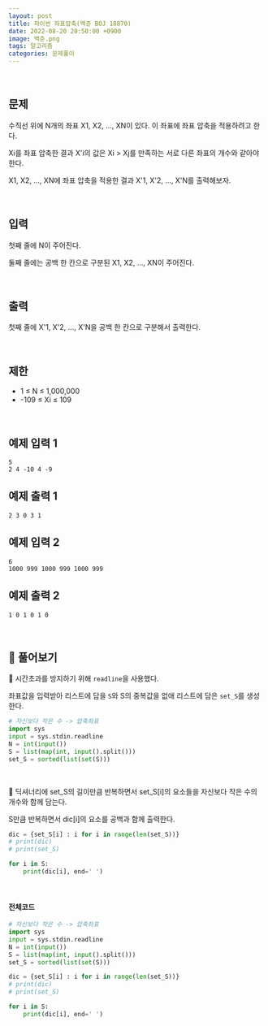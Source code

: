 ```yaml
---
layout: post
title: 파이썬 좌표압축(백준 BOJ 18870)
date: 2022-08-20 20:50:00 +0900
image: 백준.png
tags: 알고리즘
categories: 문제풀이
---
```


<br>

## 문제

수직선 위에 N개의 좌표 X1, X2, ..., XN이 있다. 이 좌표에 좌표 압축을 적용하려고 한다.

Xi를 좌표 압축한 결과 X'i의 값은 Xi > Xj를 만족하는 서로 다른 좌표의 개수와 같아야 한다.

X1, X2, ..., XN에 좌표 압축을 적용한 결과 X'1, X'2, ..., X'N를 출력해보자.

<br>

## 입력

첫째 줄에 N이 주어진다.

둘째 줄에는 공백 한 칸으로 구분된 X1, X2, ..., XN이 주어진다.

<br>

## 출력

첫째 줄에 X'1, X'2, ..., X'N을 공백 한 칸으로 구분해서 출력한다.

<br>

## 제한

- 1 ≤ N ≤ 1,000,000
- -109 ≤ Xi ≤ 109

<br>

## 예제 입력 1 

```
5
2 4 -10 4 -9
```

## 예제 출력 1

```
2 3 0 3 1
```

## 예제 입력 2 

```
6
1000 999 1000 999 1000 999
```

## 예제 출력 2

```
1 0 1 0 1 0
```

<br>

## 📝 풀어보기

📌 시간초과를 방지하기 위해 `readline`을 사용했다.

좌표값을 입력받아 리스트에 담을 `S`와 S의 중복값을 없애 리스트에 담은 `set_S`를 생성한다.

``` python
# 자신보다 작은 수 -> 압축좌표
import sys
input = sys.stdin.readline
N = int(input())
S = list(map(int, input().split()))
set_S = sorted(list(set(S)))
```

<br>

📌 딕셔너리에 set_S의 길이만큼 반복하면서 set_S[i]의 요소들을 자신보다 작은 수의 개수와 함께 담는다.

S만큼 반복하면서 dic[i]의 요소를 공백과 함께 출력한다.

``` python
dic = {set_S[i] : i for i in range(len(set_S))}
# print(dic)
# print(set_S)

for i in S:
    print(dic[i], end=' ')
```

<br>

#### 전체코드

``` python
# 자신보다 작은 수 -> 압축좌표
import sys
input = sys.stdin.readline
N = int(input())
S = list(map(int, input().split()))
set_S = sorted(list(set(S)))

dic = {set_S[i] : i for i in range(len(set_S))}
# print(dic)
# print(set_S)

for i in S:
    print(dic[i], end=' ')
```


